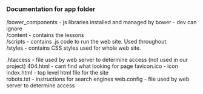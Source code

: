 ### Documentation for app folder

/bower_components - js libraries installed and managed by bower - dev can ignore  
/content -   contains the lessons  
/scripts - contains .js code to run the web site. Used throughout.  
/styles - contains CSS styles used for whole web site.

.htaccess - file used by web server to determine access (not used in our project)
404.html -  cant find what looking for page
favicon.ico - icon  
index.html - top level html file for the site  
robots.txt -  instructions for search engines 
web.config - file used by web server to determine access
